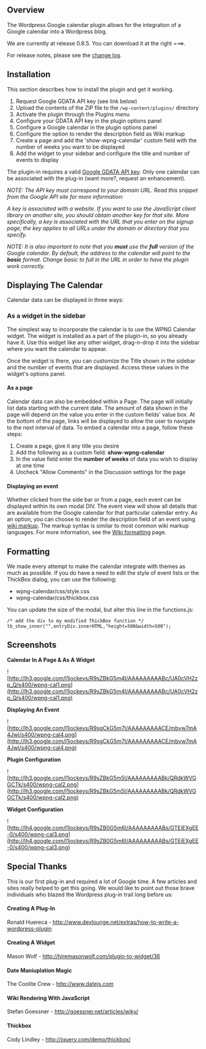 ## Overview ##

The Wordpress Google calendar plugin allows for the integration of a Google calendar into a Wordpress blog.

We are currently at release 0.8.5. You can download it at the right ===>.

For release notes, please see the [change log](ChangeLog.md).

## Installation ##

This section describes how to install the plugin and get it working.

  1. Request Google GDATA API key (see link below)
  1. Upload the contents of the ZIP file to the `/wp-content/plugins/` directory
  1. Activate the plugin through the Plugins menu
  1. Configure your GDATA API key in the plugin options panel
  1. Configure a Google calendar in the plugin options panel
  1. Configure the option to render the description field as Wiki markup
  1. Create a page and add the 'show-wpng-calendar' custom field with the number of weeks you want to be displayed
  1. Add the widget to your sidebar and configure the title and number of events to display

The plugin-in requires a valid [Google GDATA API key](http://gd.google.com/html/signup.html). Only one calendar can be associated with the plug-in (want more?, request an enhancement).

_NOTE: The API key must correspond to your domain URL. Read this snippet from the Google API site for more information:_

_A key is associated with a website. If you want to use the JavaScript client library on another site, you should obtain another key for that site. More specifically, a key is associated with the URL that you enter on the signup page; the key applies to all URLs under the domain or directory that you specify._

_NOTE: It is also important to note that you **must** use the **full** version of the Google calendar. By default, the address to the calendar will point to the **basic** format. Change basic to full in the URL in order to have the plugin work correctly._

## Displaying The Calendar ##

Calendar data can be displayed in three ways:

### As a widget in the sidebar ###

The simplest way to incorporate the calendar is to use the WPNG Calendar widget. The widget is installed as a part of the plugin-in, so you already have it. Use this widget like any other widget, drag-n-drop it into the sidebar where you want the calendar to appear.

Once the widget is there, you can customize the Title shown in the sidebar and the number of events that are displayed. Access these values in the widget's options panel.

#### As a page ####

Calendar data can also be embedded within a Page. The page will initially list data starting with the current date. The amount of data shown in the page will depend on the value you enter in the custom fields' value box. At the bottom of the page, links
will be displayed to allow the user to navigate to the next interval of data. To embed a calendar into a page, follow these steps:

  1. Create a page, give it any title you desire
  1. Add the following as a custom field: **show-wpng-calendar**
  1. In the value field enter the **number of weeks** of data you wish to display at one time
  1. Uncheck "Allow Comments" in the Discussion settings for the page

#### Displaying an event ####

Whether clicked from the side bar or from a page, each event can be displayed within its own modal DIV. The event view will show all details that are available from the Google calendar for that particular calendar entry. As an option, you can choose to render the description field of an event using [wiki markup](WikiFormatting.md). The markup syntax is similar to most common wiki markup languages. For more information, see the [Wiki formatting](WikiFormatting.md) page.

## Formatting ##

We made every attempt to make the calendar integrate with themes as much as possible. If you do have a need to edit the style of event lists or the ThickBox dialog, you can use the following:

  * wpng-calendar/css/style.css
  * wpng-calendar/css/thickbox.css

You can update the size of the modal, but alter this line in the functions.js:

```
/* add the div to my modified ThickBox function */
tb_show_inner("",entryDiv.innerHTML,"height=500&width=500");
```

## Screenshots ##

**Calendar In A Page & As A Widget**

![http://lh3.google.com/l1jockeys/R9sZBkG5m4I/AAAAAAAAABc/UA0cVH2zp_Q/s400/wpng-cal1.png](http://lh3.google.com/l1jockeys/R9sZBkG5m4I/AAAAAAAAABc/UA0cVH2zp_Q/s400/wpng-cal1.png)


**Displaying An Event**

![http://lh3.google.com/l1jockeys/R9sgCkG5m7I/AAAAAAAAACE/mbvw7mA4JwI/s400/wpng-cal4.png](http://lh3.google.com/l1jockeys/R9sgCkG5m7I/AAAAAAAAACE/mbvw7mA4JwI/s400/wpng-cal4.png)


**Plugin Configuration**

![http://lh3.google.com/l1jockeys/R9sZBkG5m5I/AAAAAAAAABk/QRdkWVGGCTk/s400/wpng-cal2.png](http://lh3.google.com/l1jockeys/R9sZBkG5m5I/AAAAAAAAABk/QRdkWVGGCTk/s400/wpng-cal2.png)


**Widget Configuration**

![http://lh4.google.com/l1jockeys/R9sZB0G5m6I/AAAAAAAAABs/GTEiEXgEE-0/s400/wpng-cal3.png](http://lh4.google.com/l1jockeys/R9sZB0G5m6I/AAAAAAAAABs/GTEiEXgEE-0/s400/wpng-cal3.png)


## Special Thanks ##

This is our first plug-in and required a lot of Google time. A few articles and sites really helped to get this going. We would like to point out those brave individuals who blazed the Wordpress plug-in trail long before us:

#### Creating A Plug-In ####

Ronald Huereca - http://www.devlounge.net/extras/how-to-write-a-wordpress-plugin

#### Creating A Widget ####

Mason Wolf - http://hiremasonwolf.com/plugin-to-widget/36

#### Date Maniuplation Magic ####

The Coolite Crew - http://www.datejs.com

#### Wiki Rendering With JavaScript ####

Stefan Goessner - http://goessner.net/articles/wiky/

#### Thickbox ####

Cody Lindley - http://jquery.com/demo/thickbox/